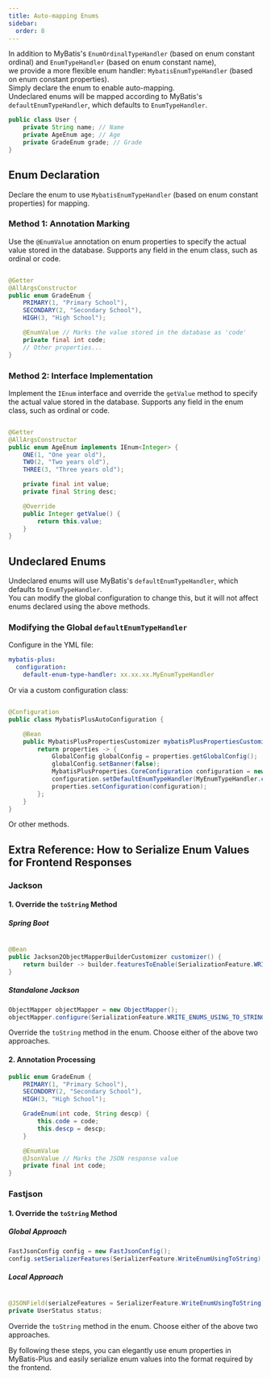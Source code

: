 ```yaml
---
title: Auto-mapping Enums
sidebar:
  order: 8
---
```


In addition to MyBatis's `EnumOrdinalTypeHandler` (based on enum constant ordinal) and `EnumTypeHandler` (based on enum constant name),  
we provide a more flexible enum handler: `MybatisEnumTypeHandler` (based on enum constant properties).  
Simply declare the enum to enable auto-mapping.  
Undeclared enums will be mapped according to MyBatis's `defaultEnumTypeHandler`, which defaults to `EnumTypeHandler`.

```java
public class User {
    private String name; // Name
    private AgeEnum age; // Age
    private GradeEnum grade; // Grade
}
```

## Enum Declaration

Declare the enum to use `MybatisEnumTypeHandler` (based on enum constant properties) for mapping.

### Method 1: Annotation Marking

Use the `@EnumValue` annotation on enum properties to specify the actual value stored in the database. Supports any field in the enum class, such as ordinal or code.

```java

@Getter
@AllArgsConstructor
public enum GradeEnum {
    PRIMARY(1, "Primary School"),
    SECONDARY(2, "Secondary School"),
    HIGH(3, "High School");

    @EnumValue // Marks the value stored in the database as 'code'
    private final int code;
    // Other properties...
}
```

### Method 2: Interface Implementation

Implement the `IEnum` interface and override the `getValue` method to specify the actual value stored in the database. Supports any field in the enum class, such as ordinal or code.

```java

@Getter
@AllArgsConstructor
public enum AgeEnum implements IEnum<Integer> {
    ONE(1, "One year old"),
    TWO(2, "Two years old"),
    THREE(3, "Three years old");

    private final int value;
    private final String desc;

    @Override
    public Integer getValue() {
        return this.value;
    }
}
```

## Undeclared Enums

Undeclared enums will use MyBatis's `defaultEnumTypeHandler`, which defaults to `EnumTypeHandler`.  
You can modify the global configuration to change this, but it will not affect enums declared using the above methods.

### Modifying the Global `defaultEnumTypeHandler`

Configure in the YML file:

```yml
mybatis-plus:
  configuration:
    default-enum-type-handler: xx.xx.xx.MyEnumTypeHandler
```

Or via a custom configuration class:

```java

@Configuration
public class MybatisPlusAutoConfiguration {

    @Bean
    public MybatisPlusPropertiesCustomizer mybatisPlusPropertiesCustomizer() {
        return properties -> {
            GlobalConfig globalConfig = properties.getGlobalConfig();
            globalConfig.setBanner(false);
            MybatisPlusProperties.CoreConfiguration configuration = new MybatisPlusProperties.CoreConfiguration();
            configuration.setDefaultEnumTypeHandler(MyEnumTypeHandler.class);
            properties.setConfiguration(configuration);
        };
    }
}
```

Or other methods.

## Extra Reference: How to Serialize Enum Values for Frontend Responses

### Jackson

#### 1. Override the `toString` Method

##### Spring Boot

```java

@Bean
public Jackson2ObjectMapperBuilderCustomizer customizer() {
    return builder -> builder.featuresToEnable(SerializationFeature.WRITE_ENUMS_USING_TO_STRING);
}
```

##### Standalone Jackson

```java
ObjectMapper objectMapper = new ObjectMapper();
objectMapper.configure(SerializationFeature.WRITE_ENUMS_USING_TO_STRING, true);
```

Override the `toString` method in the enum. Choose either of the above two approaches.

#### 2. Annotation Processing

```java
public enum GradeEnum {
    PRIMARY(1, "Primary School"),
    SECONDORY(2, "Secondary School"),
    HIGH(3, "High School");

    GradeEnum(int code, String descp) {
        this.code = code;
        this.descp = descp;
    }

    @EnumValue
    @JsonValue // Marks the JSON response value
    private final int code;
}
```

### Fastjson

#### 1. Override the `toString` Method

##### Global Approach

```java
FastJsonConfig config = new FastJsonConfig();
config.setSerializerFeatures(SerializerFeature.WriteEnumUsingToString);
```

##### Local Approach

```java

@JSONField(serialzeFeatures = SerializerFeature.WriteEnumUsingToString)
private UserStatus status;
```

Override the `toString` method in the enum. Choose either of the above two approaches.

By following these steps, you can elegantly use enum properties in MyBatis-Plus and easily serialize enum values into the format required by the frontend.
